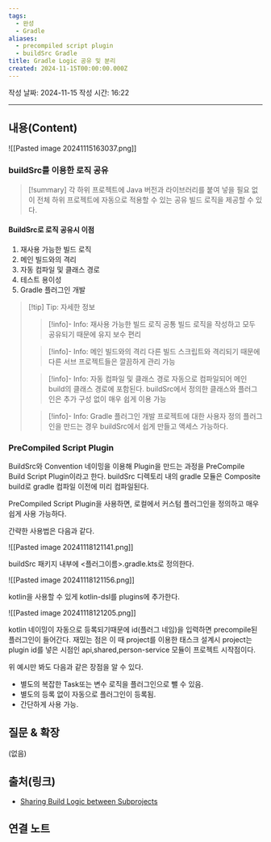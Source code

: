 ```yaml
---
tags:
  - 완성
  - Gradle
aliases:
  - precompiled script plugin
  - buildSrc Gradle
title: Gradle Logic 공유 및 분리
created: 2024-11-15T00:00:00.000Z
---
```

작성 날짜: 2024-11-15
작성 시간: 16:22


----
## 내용(Content)

![[Pasted image 20241115163037.png]]

### buildSrc를 이용한 로직 공유

>[!summary]
>각 하위 프로젝트에 Java 버전과 라이브러리를 붙여 넣을 필요 없이 전체 하위 프로젝트에 자동으로 적용할 수 있는 공유 빌드 로직을 제공할 수 있다.

#### BuildSrc로 로직 공유시 이점

1. 재사용 가능한 빌드 로직
2. 메인 빌드와의 격리
3. 자동 컴파일 및 클래스 경로
4. 테스트 용이성
5. Gradle 플러그인 개발

>[!tip] Tip: 자세한 정보
>>[!info]- Info: 재사용 가능한 빌드 로직
>> 공통 빌드 로직을 작성하고 모두 공유되기 때문에 유지 보수 편리
>
>>[!info]- Info: 메인 빌드와의 격리
>> 다른 빌드 스크립트와 격리되기 때문에 다른 서브 프로젝트들은 깔끔하게 관리 가능
>
>>[!info]- Info: 자동 컴파일 및 클래스 경로
>> 자동으로 컴파일되어 메인 build의 클래스 경로에 포함된다. buildSrc에서 정의한 클래스와 플러그인은 추가 구성 없이 매우 쉽게 이용 가능
>
>>[!info]- Info: Gradle 플러그인 개발
>>프로젝트에 대한 사용자 정의 플러그인을 만드는 경우 buildSrc에서 쉽게 만들고 액세스 가능하다.

### PreCompiled Script Plugin

BuildSrc와 Convention 네이밍을 이용해 Plugin을 만드는 과정을 PreCompile Build Script Plugin이라고 한다. buildSrc 디렉토리 내의 gradle 모듈은 Composite build로 gradle 컴파일 이전에 미리 컴파일된다.

PreCompiled Script Plugin을 사용하면, 로컬에서 커스텀 플러그인을 정의하고 매우 쉽게 사용 가능하다. 

간략한 사용법은 다음과 같다.

![[Pasted image 20241118121141.png]]

buildSrc 패키지 내부에 <플러그이름>.gradle.kts로 정의한다.

![[Pasted image 20241118121156.png]]

kotlin을 사용할 수 있게 kotlin-dsl를 plugins에 추가한다.

![[Pasted image 20241118121205.png]]

kotlin 네이밍이 자동으로 등록되기때문에 id(플러그 네임)을 입력하면 precompile된 플러그인이 들어간다. 재밌는 점은 이 때 project를 이용한 태스크 설계시 project는 plugin id를 넣은 시점인 api,shared,person-service 모듈이 프로젝트 시작점이다.

위 예시만 봐도 다음과 같은 장점을 알 수 있다.

- 별도의 복잡한 Task또는 변수 로직을 플러그인으로 뺄 수 있음.
- 별도의 등록 없이 자동으로 플러그인이 등록됨.
- 간단하게 사용 가능.

## 질문 & 확장

(없음)

## 출처(링크)

- [Sharing Build Logic between Subprojects](https://docs.gradle.org/current/userguide/sharing_build_logic_between_subprojects.html)

## 연결 노트










